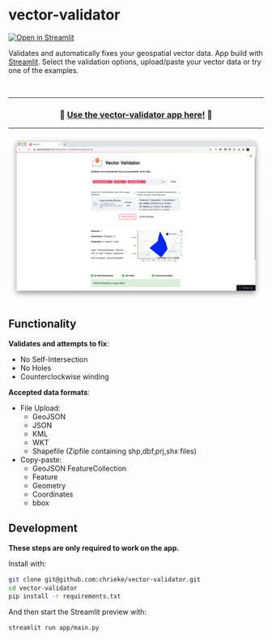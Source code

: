 # vector-validator

[![Open in Streamlit](https://static.streamlit.io/badges/streamlit_badge_black_white.svg)](https://share.streamlit.io/chrieke/vector-validator/main/app/main)

Validates and automatically fixes your geospatial vector data. App build with [Streamlit](https://streamlit.io/). 
Select the validation options, upload/paste your vector data or try one of the examples.

<br>

---

<h3 align="center">
    🔺 <a href="https://share.streamlit.io/chrieke/vector-validator/main/app/main">Use the vector-validator app here!</a> 🔻
</h3>

---

<p align="center">
    <a href="https://share.streamlit.io/chrieke/vector-validator/main/app/main"><img src="images/screenshot.png" width=700></a>
</p>

## Functionality

**Validates and attempts to fix**:
- No Self-Intersection
- No Holes
- Counterclockwise winding

**Accepted data formats**:
- File Upload:
    - GeoJSON
    - JSON
    - KML
    - WKT
    - Shapefile (Zipfile containing shp,dbf,prj,shx files)
- Copy-paste:
    - GeoJSON FeatureCollection 
    - Feature
    - Geometry
    - Coordinates
    - bbox

## Development

**These steps are only required to work on the app.**

Install with:

```bash
git clone git@github.com:chrieke/vector-validator.git
cd vector-validator
pip install -r requirements.txt
```

And then start the Streamlit preview with:

```bash
streamlit run app/main.py
```